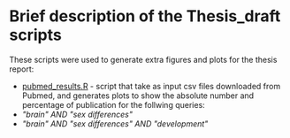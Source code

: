 # Brief description of the Thesis_draft scripts

These scripts were used to generate extra figures and plots for the thesis report:
* [pubmed_results.R](pubmed_results.R) - script that take as input csv files downloaded from Pubmed, and generates plots to show the absolute number and percentage of publication for the follwing queries:
 * *"brain" AND "sex differences"*
 * *"brain" AND "sex differences" AND "development"*


